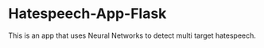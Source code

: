 # Hatespeech-App-Flask

This is an app that uses Neural Networks to detect multi target hatespeech.
